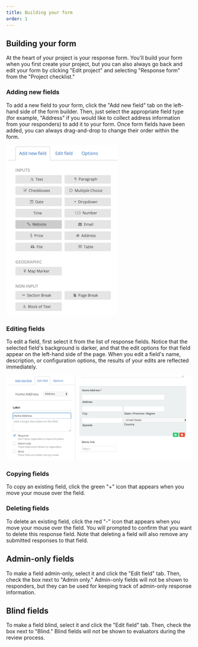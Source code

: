 ```yaml
---
title: Building your form
order: 1
---
```


## Building your form

At the heart of your project is your response form. You'll build your form when you first create your project, but you can also always go back and edit your form by clicking "Edit project" and selecting "Response form" from the "Project checklist."

### Adding new fields

To add a new field to your form, click the "Add new field" tab on the left-hand side of the form builder. Then, just select the appropriate field type (for example, "Address" if you would like to collect address information from your responders) to add it to your form. Once form fields have been added, you can always drag-and-drop to change their order within the form.

![add field](../images/screenshot_add_field.png)

### Editing fields

To edit a field, first select it from the list of response fields. Notice that the selected field's background is darker, and that the edit options for that field appear on the left-hand side of the page. When you edit a field's name, description, or configuration options, the results of your edits are reflected immediately.

![edit field](../images/screenshot_edit_field.png)

### Copying fields

To copy an existing field, click the green "+" icon that appears when you move your mouse over the field.

### Deleting fields

To delete an existing field, click the red "-" icon that appears when you move your mouse over the field. You will prompted to confirm that you want to delete this response field. Note that deleting a field will also remove any submitted responses to that field.

## Admin-only fields

To make a field admin-only, select it and click the "Edit field" tab. Then, check the box next to "Admin only." Admin-only fields will not be shown to responders, but they can be used for keeping track of admin-only response information.

## Blind fields

To make a field blind, select it and click the "Edit field" tab. Then, check the box next to "Blind." Blind fields will not be shown to evaluators during the review process.
